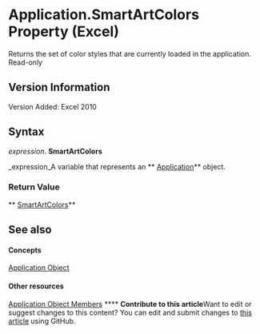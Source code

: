 
# Application.SmartArtColors Property (Excel)

Returns the set of color styles that are currently loaded in the application. Read-only


## Version Information

Version Added: Excel 2010 


## Syntax

 _expression_. **SmartArtColors**

 _expression_A variable that represents an  ** [Application](19b73597-5cf9-4f56-8227-b5211f657f6f.md)** object.


### Return Value

 ** [SmartArtColors](http://msdn.microsoft.com/library/a1929517-b1fb-c6fe-b6db-03f7ef1ef894%28Office.15%29.aspx)**


## See also


#### Concepts


 [Application Object](19b73597-5cf9-4f56-8227-b5211f657f6f.md)
#### Other resources


 [Application Object Members](4cb9ca42-8d07-cc9c-2d80-4eb9a5921e1e.md)
****   **Contribute to this article**Want to edit or suggest changes to this content? You can edit and submit changes to  [this article](https://github.com/jhershey00/VBA_Excel_Test/OpenXMLCon/articles/13f9961d-8bc2-b9b4-1c72-0cc74a4fc359.md) using GitHub.

